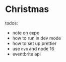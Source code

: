 # Christmas

todos:

- note on expo
- how to run in dev mode
- how to set up prettier
- use `nvm` and node 16
- eventbrite api
